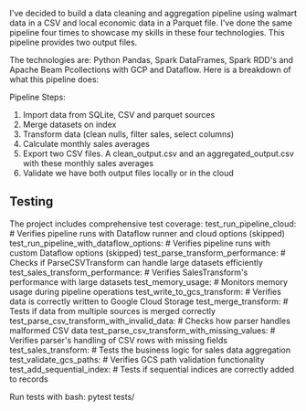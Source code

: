 I've decided to build a data cleaning and aggregation pipeline using walmart data in a CSV and local economic data in a Parquet file. I've done the same pipeline four times to showcase my skills in these four technologies. This pipeline provides two output files.

The technologies are: Python Pandas, Spark DataFrames, Spark RDD's and Apache Beam Pcollections with GCP and Dataflow. Here is a breakdown of what this pipeline does:

Pipeline Steps:
1. Import data from SQLite, CSV and parquet sources
2. Merge datasets on index
3. Transform data (clean nulls, filter sales, select columns)
4. Calculate monthly sales averages
5. Export two CSV files. A clean_output.csv and an aggregated_output.csv with these monthly sales averages
6. Validate we have both output files locally or in the cloud

## Testing

The project includes comprehensive test coverage:
test_run_pipeline_cloud: # Verifies pipeline runs with Dataflow runner and cloud options (skipped)
test_run_pipeline_with_dataflow_options: # Verifies pipeline runs with custom Dataflow options (skipped)
test_parse_transform_performance: # Checks if ParseCSVTransform can handle large datasets efficiently
test_sales_transform_performance: # Verifies SalesTransform's performance with large datasets
test_memory_usage: # Monitors memory usage during pipeline operations
test_write_to_gcs_transform: # Verifies data is correctly written to Google Cloud Storage
test_merge_transform: # Tests if data from multiple sources is merged correctly
test_parse_csv_transform_with_invalid_data: # Checks how parser handles malformed CSV data
test_parse_csv_transform_with_missing_values: # Verifies parser's handling of CSV rows with missing fields
test_sales_transform: # Tests the business logic for sales data aggregation
test_validate_gcs_paths: # Verifies GCS path validation functionality
test_add_sequential_index: # Tests if sequential indices are correctly added to records

Run tests with bash:
pytest tests/



